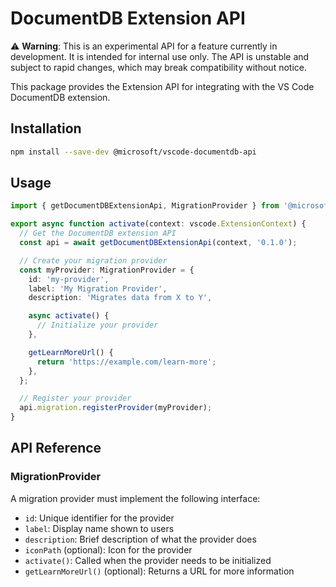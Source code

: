 # DocumentDB Extension API

⚠️ **Warning**: This is an experimental API for a feature currently in development. It is intended for internal use only. The API is unstable and subject to rapid changes, which may break compatibility without notice.

This package provides the Extension API for integrating with the VS Code DocumentDB extension.

## Installation

```bash
npm install --save-dev @microsoft/vscode-documentdb-api
```

## Usage

```typescript
import { getDocumentDBExtensionApi, MigrationProvider } from '@microsoft/vscode-documentdb-api';

export async function activate(context: vscode.ExtensionContext) {
  // Get the DocumentDB extension API
  const api = await getDocumentDBExtensionApi(context, '0.1.0');

  // Create your migration provider
  const myProvider: MigrationProvider = {
    id: 'my-provider',
    label: 'My Migration Provider',
    description: 'Migrates data from X to Y',

    async activate() {
      // Initialize your provider
    },

    getLearnMoreUrl() {
      return 'https://example.com/learn-more';
    },
  };

  // Register your provider
  api.migration.registerProvider(myProvider);
}
```

## API Reference

### MigrationProvider

A migration provider must implement the following interface:

- `id`: Unique identifier for the provider
- `label`: Display name shown to users
- `description`: Brief description of what the provider does
- `iconPath` (optional): Icon for the provider
- `activate()`: Called when the provider needs to be initialized
- `getLearnMoreUrl()` (optional): Returns a URL for more information
